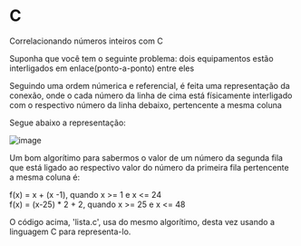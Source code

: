 # C

Correlacionando números inteiros com C

Suponha que você tem o seguinte problema: dois equipamentos estão interligados em enlace(ponto-a-ponto) entre eles

Seguindo uma ordem númerica e referencial, é feita uma representação da conexão, onde o cada número da linha de cima está físicamente interligado com o respectivo número da linha debaixo, pertencente a mesma coluna

Segue abaixo a representação:

![image](https://github.com/user-attachments/assets/42a1015c-48a4-4332-98cc-745b279d5cc6)



Um bom algorítimo para sabermos o valor de um número da segunda fila que está ligado ao respectivo valor do número da primeira fila pertencente a mesma coluna é:

f(x) = x + (x -1), quando x >= 1 e x <= 24 </br>
f(x) = (x-25) * 2 + 2, quando x >= 25 e x <= 48 </br>

O código acima, 'lista.c', usa do mesmo algorítimo, desta vez usando a linguagem C para representa-lo.





